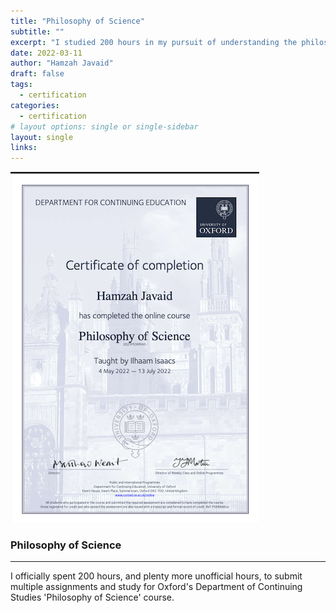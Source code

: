 ```yaml
---
title: "Philosophy of Science"
subtitle: ""
excerpt: "I studied 200 hours in my pursuit of understanding the philosophy of science."
date: 2022-03-11
author: "Hamzah Javaid"
draft: false
tags:
  - certification
categories:
  - certification
# layout options: single or single-sidebar
layout: single
links:
---
```


![Philosophy of Science](featured-hex.png)

### Philosophy of Science
---

I officially spent 200 hours, and plenty more unofficial hours, to submit multiple assignments and study for Oxford's Department of Continuing Studies
'Philosophy of Science' course.
